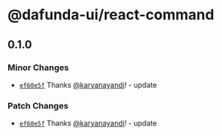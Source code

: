 # @dafunda-ui/react-command

## 0.1.0

### Minor Changes

- [`ef60e5f`](https://github.com/dafundacom/dafunda-ui/commit/ef60e5f9f1824b51ddec250f1e87f21de24b9f29)
  Thanks [@karyanayandi](https://github.com/karyanayandi)! - update

### Patch Changes

- [`ef60e5f`](https://github.com/dafundacom/dafunda-ui/commit/ef60e5f9f1824b51ddec250f1e87f21de24b9f29)
  Thanks [@karyanayandi](https://github.com/karyanayandi)! - update
